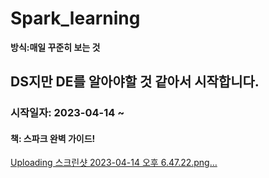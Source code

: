 # Spark_learning

**방식:매일 꾸준히 보는 것**


## DS지만 DE를 알아야할 것 같아서 시작합니다.

### 시작일자: 2023-04-14 ~

#### 책: 스파크 완벽 가이드!

[Uploading 스크린샷 2023-04-14 오후 6.47.22.png…]()
